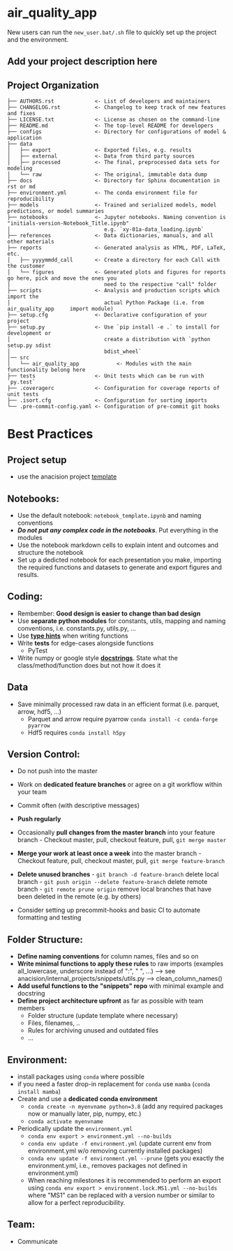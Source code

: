 # air_quality_app

New users can run the `new_user.bat/.sh` file to quickly set up the project and the environment.


## Add your project description here



## Project Organization

```
├── AUTHORS.rst             <- List of developers and maintainers
├── CHANGELOG.rst           <- Changelog to keep track of new features and fixes
├── LICENSE.txt             <- License as chosen on the command-line
├── README.md               <- The top-level README for developers
├── configs                 <- Directory for configurations of model & application
├── data
│   ├── export              <- Exported files, e.g. results
│   ├── external            <- Data from third party sources
│   ├── processed           <- The final, preprocessed data sets for modeling
│   └── raw                 <- The original, immutable data dump
├── docs                    <- Directory for Sphinx documentation in rst or md
├── environment.yml         <- The conda environment file for reproducibility
├── models                  <- Trained and serialized models, model predictions, or model summaries
├── notebooks               <- Jupyter notebooks. Naming convention is "initials-version-Notebook_Title.ipynb"
│                              e.g. `xy-01a-data_loading.ipynb`
├── references              <- Data dictionaries, manuals, and all other materials
├── reports                 <- Generated analysis as HTML, PDF, LaTeX, etc.
│   ├── yyyymmdd_call       <- Create a directory for each Call with the customer
│   └── figures             <- Generated plots and figures for reports go here, pick and move the ones you 
|                              need to the respective "call" folder
├── scripts                 <- Analysis and production scripts which import the
│                              actual Python Package (i.e. from air_quality_app     import module)
├── setup.cfg               <- Declarative configuration of your project
├── setup.py                <- Use `pip install -e .` to install for development or
│                              create a distribution with `python setup.py sdist 
│                              bdist_wheel`
│── src
│   └── air_quality_app            <- Modules with the main functionality belong here
├── tests                   <- Unit tests which can be run with `py.test`
├── .coveragerc             <- Configuration for coverage reports of unit tests
├── .isort.cfg              <- Configuration for sorting imports
└── .pre-commit-config.yaml <- Configuration of pre-commit git hooks
```


# Best Practices

## Project setup

- use the anacision project [template](readme.md)

## Notebooks:

- Use the default notebook: `notebook_template.ipynb`  and naming conventions
- ***Do not put any complex code in the notebooks***. Put everything in the modules 
- Use the notebook markdown cells to explain intent and outcomes and structure the notebook
- Set up a dedicted notebook for each presentation you make, importing the required functions and datasets to generate and export figures and results.

## Coding: 

- Rembember: **Good design is easier to change than bad design**
- Use **separate python modules** for constants, utils, mapping and naming conventions, i.e. constants.py, utils.py, ...
- Use [**type hints**](https://docs.python.org/3/library/typing.html) when writing functions
- Write  **tests** for edge-cases alongside functions
  - PyTest
- Write numpy or google style [**docstrings**](https://www.datacamp.com/community/tutorials/docstrings-python). State what the class/method/function does but not how it does it

##  Data

- Save minimally processed raw data in an efficient format (i.e. parquet, arrow, hdf5, ...)
  - Parquet and arrow require pyarrow ```conda install -c conda-forge pyarrow```
  - Hdf5 requires ```conda install h5py```

## Version Control:

- Do not push into the master
- Work on **dedicated feature branches** or agree on a git workflow within your team
- Commit often (with descriptive messages)
- **Push regularly**
- Occasionally **pull changes from the master branch** into your feature branch
        - Checkout master, pull, checkout feature, pull, ```git merge master```
- **Merge your work at least once a week** into the master branch
        - Checkout feature, pull, checkout master, pull, ```git merge feature-branch```
- **Delete unused branches**
        - ```git branch -d feature-branch``` delete local branch
            - ```git push origin --delete feature-branch``` delete remote branch
            - ```git remote prune origin``` remove local branches that have been deleted in the remote (e.g. by others)

- Consider setting up precommit-hooks and basic CI to automate formatting and testing

## Folder Structure:

- **Define naming conventions** for column names, files and so on
- **Write minimal functions to apply these rules** to raw imports (examples all_lowercase, underscore instead of ":", " ", ...) --> see anacision/internal_projects/snippets/utils.py --> clean_column_names()
- **Add useful functions to the "snippets" repo** with minimal example and docstring
- **Define project architecture upfront** as far as possible with team members
    - Folder structure (update template where necessary)
    - Files, filenames, ..
    - Rules for archiving unused and outdated files
    - ...

## Environment:

- install packages using `conda` where possible
- if you need a faster drop-in replacement for `conda` use `mamba`  (`conda install mamba`)
- Create and use a **dedicated conda environment**
    - ```conda create -n myenvname python=3.8``` (add any required packages now or manually later, pip, numpy, etc.)
    - ```conda activate myenvname```
- Periodically update the `environment.yml`
    - ```conda env export > environment.yml --no-builds```
    - ```conda env update -f environment.yml``` (update current env from environment.yml w/o removing currently installed packages)
    - ```conda env update -f environment.yml --prune``` (gets you exactly the environment.yml, i.e., removes packages not defined in environment.yml)
    - When reaching milestones it is recommended to perform an export using ```conda env export > environment.lock.MS1.yml --no-builds``` where "MS1" can be replaced with a version number or similar to allow for a perfect reproducibility.

## Team:

- Communicate
